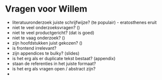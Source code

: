 # Vragen voor Willem

- literatuuronderzoek juiste schrijfwijze? (te populair) - eratosthenes eruit
- niet te veel onderzoeksvragen? ()
- niet te veel productgericht? (dat is goed)
- niet te vaag onderzoek? ()
- zijn hoofdstukken juist gekozen? ()
- is frontend irrelevant?
- zijn appendices te bulky? (slides)
- is het erg als er duplicate tekst bestaat? (appendix)
- staan de referenties in het juiste formaat?
- is het erg als vragen open / abstract zijn?
-
